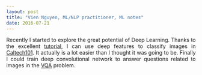 ```yaml
---
layout: post
title: "Vien Nguyen, ML/NLP practitioner, ML notes"
date: 2016-07-21
---
```


<p align = "justify">
Recently I started to explore the great potential of Deep Learning. Thanks to the excellent <a href="http://neuralnetworksanddeeplearning.com/">tutorial</a>, I can use deep features to classify images in <a href="http://www.vision.caltech.edu/Image_Datasets/Caltech101/">Caltech101</a>. It actually is a lot easier than I thought it was going to be. Finally I could train deep convolutional network to answer questions related to images in the <a href="https://github.com/trucviennguyen/VQA">VQA</a> problem.
</p>
<div>
<script>
  (function(i,s,o,g,r,a,m){i['GoogleAnalyticsObject']=r;i[r]=i[r]||function(){
  (i[r].q=i[r].q||[]).push(arguments)},i[r].l=1*new Date();a=s.createElement(o),
  m=s.getElementsByTagName(o)[0];a.async=1;a.src=g;m.parentNode.insertBefore(a,m)
  })(window,document,'script','https://www.google-analytics.com/analytics.js','ga');

  ga('create', 'UA-77434616-1', 'auto');
  ga('send', 'pageview');

</script>
</div>